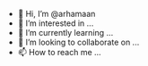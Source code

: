 - 👋 Hi, I’m @arhamaan
- 👀 I’m interested in ...
- 🌱 I’m currently learning ...
- 💞️ I’m looking to collaborate on ...
- 📫 How to reach me ...

<!---
arhamaan/arhamaan is a ✨ special ✨ repository because its `README.md` (this file) appears on your GitHub profile.
You can click the Preview link to take a look at your changes.
--->
